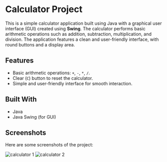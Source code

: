 # Calculator Project

This is a simple calculator application built using Java with a graphical user interface (GUI) created using **Swing**. The calculator performs basic arithmetic operations such as addition, subtraction, multiplication, and division. The application features a clean and user-friendly interface, with round buttons and a display area.

## Features

- Basic arithmetic operations: `+`, `-`, `*`, `/`.
- Clear (`C`) button to reset the calculator.
- Simple and user-friendly interface for smooth interaction.

## Built With

- Java
- Java Swing (for GUI)


## Screenshots

Here are some screenshots of the project:


![calculator 1](https://github.com/user-attachments/assets/c55b7d6e-1b77-4ee6-9626-8e9340c1eb28)  ![calculator 2](https://github.com/user-attachments/assets/9c05e2f0-be00-4fbb-ae19-abf396e92230)
